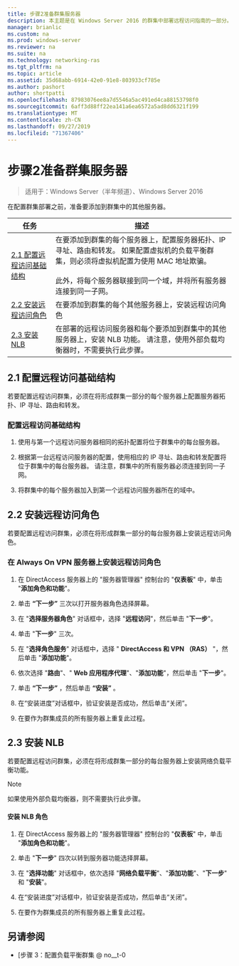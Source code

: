 ```yaml
---
title: 步骤2准备群集服务器
description: 本主题是在 Windows Server 2016 的群集中部署远程访问指南的一部分。
manager: brianlic
ms.custom: na
ms.prod: windows-server
ms.reviewer: na
ms.suite: na
ms.technology: networking-ras
ms.tgt_pltfrm: na
ms.topic: article
ms.assetid: 35d68abb-6914-42e0-91e8-803933cf785e
ms.author: pashort
author: shortpatti
ms.openlocfilehash: 87983076ee8a7d5546a5ac491ed4ca88153798f0
ms.sourcegitcommit: 6aff3d88ff22ea141a6ea6572a5ad8dd6321f199
ms.translationtype: MT
ms.contentlocale: zh-CN
ms.lasthandoff: 09/27/2019
ms.locfileid: "71367406"
---
```

# <a name="step-2-prepare-cluster-servers"></a>步骤2准备群集服务器

>适用于：Windows Server（半年频道）、Windows Server 2016

在配置群集部署之前，准备要添加到群集中的其他服务器。  
  
|任务|描述|  
|----|--------|  
|[2.1 配置远程访问基础结构](#BKMK_config)|在要添加到群集的每个服务器上，配置服务器拓扑、IP 寻址、路由和转发。 如果配置虚拟机的负载平衡群集，则必须将虚拟机配置为使用 MAC 地址欺骗。<br /><br />此外，将每个服务器联接到同一个域，并将所有服务器连接到同一子网。|  
|[2.2 安装远程访问角色](#BKMK_Install)|在要添加到群集的每个其他服务器上，安装远程访问角色|  
|[2.3 安装 NLB](#BKMK_NLB)|在部署的远程访问服务器和每个要添加到群集中的其他服务器上，安装 NLB 功能。 请注意，使用外部负载均衡器时，不需要执行此步骤。|  
  
## <a name="BKMK_config"></a>2.1 配置远程访问基础结构  
若要配置远程访问群集，必须在将形成群集一部分的每个服务器上配置服务器拓扑、IP 寻址、路由和转发。  
  
### <a name="to-configure-the-remote-access-infrastructure"></a>配置远程访问基础结构  
  
1.  使用与第一个远程访问服务器相同的拓扑配置将位于群集中的每台服务器。  
  
2.  根据第一台远程访问服务器的配置，使用相应的 IP 寻址、路由和转发配置将位于群集中的每台服务器。 请注意，群集中的所有服务器必须连接到同一子网。  
  
3.  将群集中的每个服务器加入到第一个远程访问服务器所在的域中。  
  
## <a name="BKMK_Install"></a>2.2 安装远程访问角色  
若要配置远程访问群集，必须在将形成群集一部分的每台服务器上安装远程访问角色。  
  
### <a name="to-install-the-remote-access-role-on-always-on-vpn-servers"></a>在 Always On VPN 服务器上安装远程访问角色  
  
1.  在 DirectAccess 服务器上的 "服务器管理器" 控制台的 "**仪表板**" 中，单击 "**添加角色和功能**"。  
  
2.  单击 **“下一步”** 三次以打开服务器角色选择屏幕。  
  
3.  在 "**选择服务器角色**" 对话框中，选择 "**远程访问**"，然后单击 "**下一步**"。  
  
4.  单击 "**下一步**" 三次。  
  
5.  在 "**选择角色服务**" 对话框中，选择 " **DirectAccess 和 VPN （RAS）** "，然后单击 "**添加功能**"。  
  
6.  依次选择 "**路由**"、" **Web 应用程序代理**"、"**添加功能**"，然后单击 "**下一步**"。  
  
7. 单击 **“下一步”** ，然后单击 **“安装”** 。  
  
8.  在“安装进度”对话框中，验证安装是否成功，然后单击“关闭”。  
  
9.  在要作为群集成员的所有服务器上重复此过程。  
  
## <a name="BKMK_NLB"></a>2.3 安装 NLB  
若要配置远程访问群集，必须在将形成群集一部分的每台服务器上安装网络负载平衡功能。  
  
> [!NOTE]  
> 如果使用外部负载均衡器，则不需要执行此步骤。  
  
#### <a name="to-install-the-nlb-role"></a>安装 NLB 角色  
  
1.  在 DirectAccess 服务器上的 "服务器管理器" 控制台的 "**仪表板**" 中，单击 "**添加角色和功能**"。  
  
2.  单击 "**下一步**" 四次以转到服务器功能选择屏幕。  
  
3.  在 "**选择功能**" 对话框中，依次选择 "**网络负载平衡**"、"**添加功能**"、"**下一步**" 和 "**安装**"。  
  
4.  在“安装进度”对话框中，验证安装是否成功，然后单击“关闭”。  
  
5.  在要作为群集成员的所有服务器上重复此过程。  
  
## <a name="BKMK_Links"></a>另请参阅  
  
-   [步骤 3：配置负载平衡群集 @ no__t-0  
  


